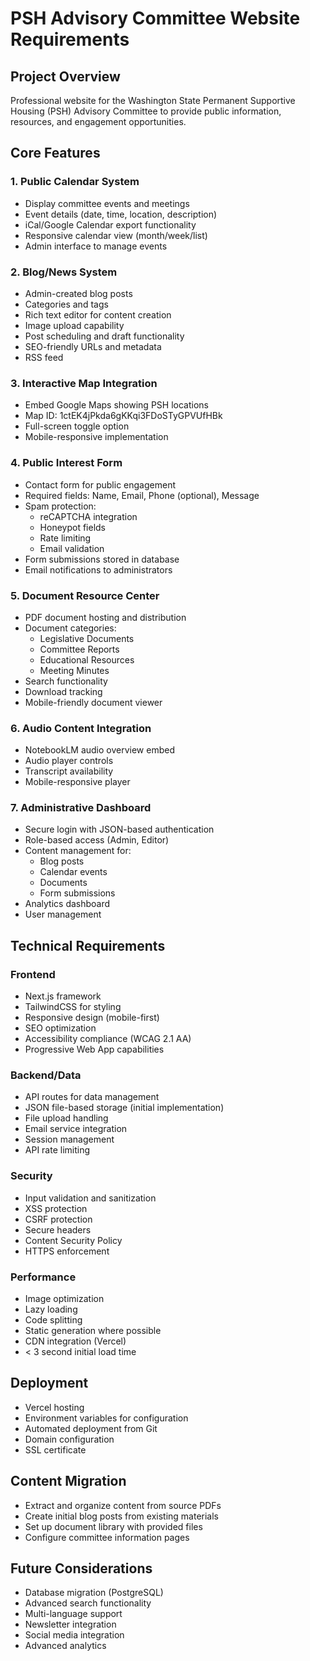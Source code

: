 # PSH Advisory Committee Website Requirements

## Project Overview
Professional website for the Washington State Permanent Supportive Housing (PSH) Advisory Committee to provide public information, resources, and engagement opportunities.

## Core Features

### 1. Public Calendar System
- Display committee events and meetings
- Event details (date, time, location, description)
- iCal/Google Calendar export functionality
- Responsive calendar view (month/week/list)
- Admin interface to manage events

### 2. Blog/News System
- Admin-created blog posts
- Categories and tags
- Rich text editor for content creation
- Image upload capability
- Post scheduling and draft functionality
- SEO-friendly URLs and metadata
- RSS feed

### 3. Interactive Map Integration
- Embed Google Maps showing PSH locations
- Map ID: 1ctEK4jPkda6gKKqi3FDoSTyGPVUfHBk
- Full-screen toggle option
- Mobile-responsive implementation

### 4. Public Interest Form
- Contact form for public engagement
- Required fields: Name, Email, Phone (optional), Message
- Spam protection:
  - reCAPTCHA integration
  - Honeypot fields
  - Rate limiting
  - Email validation
- Form submissions stored in database
- Email notifications to administrators
### 5. Document Resource Center
- PDF document hosting and distribution
- Document categories:
  - Legislative Documents
  - Committee Reports
  - Educational Resources
  - Meeting Minutes
- Search functionality
- Download tracking
- Mobile-friendly document viewer

### 6. Audio Content Integration
- NotebookLM audio overview embed
- Audio player controls
- Transcript availability
- Mobile-responsive player

### 7. Administrative Dashboard
- Secure login with JSON-based authentication
- Role-based access (Admin, Editor)
- Content management for:
  - Blog posts
  - Calendar events
  - Documents
  - Form submissions
- Analytics dashboard
- User management

## Technical Requirements

### Frontend
- Next.js framework
- TailwindCSS for styling
- Responsive design (mobile-first)
- SEO optimization
- Accessibility compliance (WCAG 2.1 AA)
- Progressive Web App capabilities
### Backend/Data
- API routes for data management
- JSON file-based storage (initial implementation)
- File upload handling
- Email service integration
- Session management
- API rate limiting

### Security
- Input validation and sanitization
- XSS protection
- CSRF protection
- Secure headers
- Content Security Policy
- HTTPS enforcement

### Performance
- Image optimization
- Lazy loading
- Code splitting
- Static generation where possible
- CDN integration (Vercel)
- < 3 second initial load time

## Deployment
- Vercel hosting
- Environment variables for configuration
- Automated deployment from Git
- Domain configuration
- SSL certificate

## Content Migration
- Extract and organize content from source PDFs
- Create initial blog posts from existing materials
- Set up document library with provided files
- Configure committee information pages

## Future Considerations
- Database migration (PostgreSQL)
- Advanced search functionality
- Multi-language support
- Newsletter integration
- Social media integration
- Advanced analytics